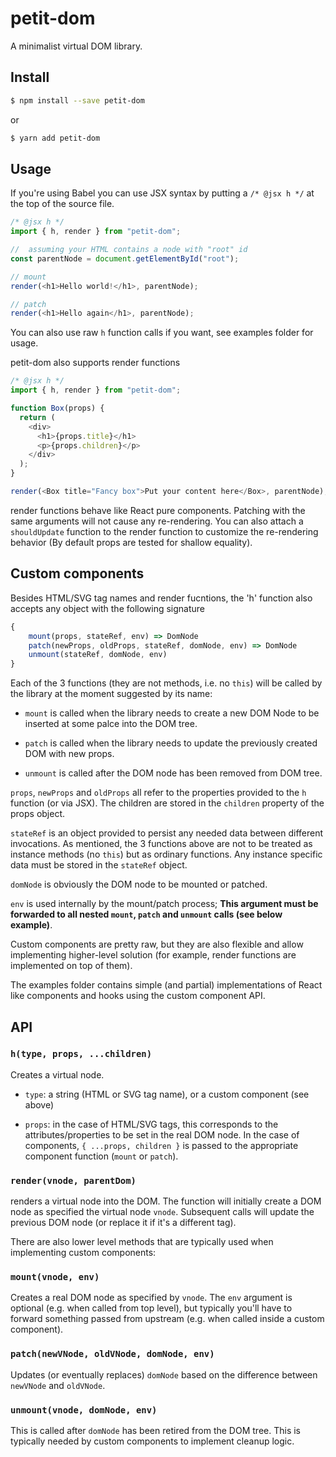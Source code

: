 # petit-dom

A minimalist virtual DOM library.

## Install

```sh
$ npm install --save petit-dom
```

or

```sh
$ yarn add petit-dom
```

## Usage

If you're using Babel you can use JSX syntax by putting a `/* @jsx h */` at the top of the source file.

```js
/* @jsx h */
import { h, render } from "petit-dom";

//  assuming your HTML contains a node with "root" id
const parentNode = document.getElementById("root");

// mount
render(<h1>Hello world!</h1>, parentNode);

// patch
render(<h1>Hello again</h1>, parentNode);
```

You can also use raw `h` function calls if you want, see examples folder for usage.

petit-dom also supports render functions

```js
/* @jsx h */
import { h, render } from "petit-dom";

function Box(props) {
  return (
    <div>
      <h1>{props.title}</h1>
      <p>{props.children}</p>
    </div>
  );
}

render(<Box title="Fancy box">Put your content here</Box>, parentNode);
```

render functions behave like React pure components. Patching with the same
arguments will not cause any re-rendering. You can also attach a `shouldUpdate`
function to the render function to customize the re-rendering behavior (By default
props are tested for shallow equality).

## Custom components

Besides HTML/SVG tag names and render fucntions, the 'h' function also accepts any object
with the following signature

```js
{
    mount(props, stateRef, env) => DomNode
    patch(newProps, oldProps, stateRef, domNode, env) => DomNode
    unmount(stateRef, domNode, env)
}
```

Each of the 3 functions (they are not methods, i.e. no `this`) will be called
by the library at the moment suggested by its name:

- `mount` is called when the library needs to create a new DOM Node to be inserted at some
  palce into the DOM tree.

- `patch` is called when the library needs to update the previously created DOM with
  new props.

- `unmount` is called after the DOM node has been removed from DOM tree.

`props`, `newProps` and `oldProps` all refer to the properties provided to the `h` function
(or via JSX). The children are stored in the `children` property of the props object.

`stateRef` is an object provided to persist any needed data between different invocations. As
mentioned, the 3 functions above are not to be treated as instance methods (no `this`) but as
ordinary functions. Any instance specific data must be stored in the `stateRef` object.

`domNode` is obviously the DOM node to be mounted or patched.

`env` is used internally by the mount/patch process; **This argument must be forwarded to all
nested `mount`, `patch` and `unmount` calls (see below example)**.

Custom components are pretty raw, but they are also flexible and allow
implementing higher-level solution (for example, render functions are implemented
on top of them).

The examples folder contains simple (and partial) implementations of React like
components and hooks using the custom component API.

## API

### `h(type, props, ...children)`

Creates a virtual node.

- `type`: a string (HTML or SVG tag name), or a custom component (see above)

- `props`: in the case of HTML/SVG tags, this corresponds to the attributes/properties
to be set in the real DOM node. In the case of components, `{ ...props, children }` is
passed to the appropriate component function (`mount` or `patch`).

### `render(vnode, parentDom)`

renders a virtual node into the DOM. The function will initially create a DOM node
as specified the virtual node `vnode`. Subsequent calls will update the previous
DOM node (or replace it if it's a different tag).

There are also lower level methods that are typically used when implementing
custom components:

### `mount(vnode, env)`

Creates a real DOM node as specified by `vnode`. The `env` argument is optional (e.g. when
called from top level), but typically you'll have to forward something passed from
upstream (e.g. when called inside a custom component).

### `patch(newVNode, oldVNode, domNode, env)`

Updates (or eventually replaces) `domNode` based on the difference between `newVNode` and `oldVNode`.

### `unmount(vnode, domNode, env)`

This is called after `domNode` has been retired from the DOM tree. This is typically
needed by custom components to implement cleanup logic.
